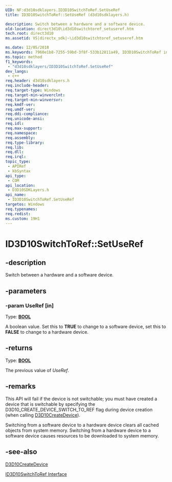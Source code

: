 ```yaml
---
UID: NF:d3d10sdklayers.ID3D10SwitchToRef.SetUseRef
title: ID3D10SwitchToRef::SetUseRef (d3d10sdklayers.h)

description: Switch between a hardware and a software device.
old-location: direct3d10\id3d10switchtoref_setuseref.htm
tech.root: direct3d10
ms.assetid: VS|directx_sdk|~\id3d10switchtoref_setuseref.htm

ms.date: 12/05/2018
ms.keywords: 7960e1b8-7255-59bd-3f8f-533b12811a49, ID3D10SwitchToRef interface [Direct3D 10],SetUseRef method, ID3D10SwitchToRef.SetUseRef, ID3D10SwitchToRef::SetUseRef, SetUseRef, SetUseRef method [Direct3D 10], SetUseRef method [Direct3D 10],ID3D10SwitchToRef interface, d3d10sdklayers/ID3D10SwitchToRef::SetUseRef, direct3d10.id3d10switchtoref_setuseref
ms.topic: method
f1_keywords: 
 - "d3d10sdklayers/ID3D10SwitchToRef.SetUseRef"
dev_langs:
 - c++
req.header: d3d10sdklayers.h
req.include-header: 
req.target-type: Windows
req.target-min-winverclnt: 
req.target-min-winversvr: 
req.kmdf-ver: 
req.umdf-ver: 
req.ddi-compliance: 
req.unicode-ansi: 
req.idl: 
req.max-support: 
req.namespace: 
req.assembly: 
req.type-library: 
req.lib: 
req.dll: 
req.irql: 
topic_type:
 - APIRef
 - kbSyntax
api_type:
 - COM
api_location:
 - D3D10SDKLayers.h
api_name:
 - ID3D10SwitchToRef.SetUseRef
targetos: Windows
req.typenames: 
req.redist: 
ms.custom: 19H1
---
```


# ID3D10SwitchToRef::SetUseRef


## -description


Switch between a hardware and a software device.


## -parameters




### -param UseRef [in]

Type: <b><a href="https://docs.microsoft.com/windows/desktop/WinProg/windows-data-types">BOOL</a></b>

A boolean value. Set this to <b>TRUE</b> to change to a software device, set this to <b>FALSE</b> to change to a hardware device.


## -returns



Type: <b><a href="https://docs.microsoft.com/windows/desktop/WinProg/windows-data-types">BOOL</a></b>

The previous value of <i>UseRef</i>.




## -remarks



This API will fail if the device is not switchable; you must have created a device that is switchable by specifying the D3D10_CREATE_DEVICE_SWITCH_TO_REF flag during device creation (when calling <a href="https://docs.microsoft.com/windows/desktop/api/d3d10misc/nf-d3d10misc-d3d10createdevice">D3D10CreateDevice</a>).

Switching from a software device to a hardware device clears all cached objects from system memory. Switching from a hardware device to a software device causes resources to be downloaded to system memory.




## -see-also




<a href="https://docs.microsoft.com/windows/desktop/api/d3d10misc/nf-d3d10misc-d3d10createdevice">D3D10CreateDevice</a>



<a href="https://docs.microsoft.com/windows/desktop/api/d3d10sdklayers/nn-d3d10sdklayers-id3d10switchtoref">ID3D10SwitchToRef Interface</a>
 

 

